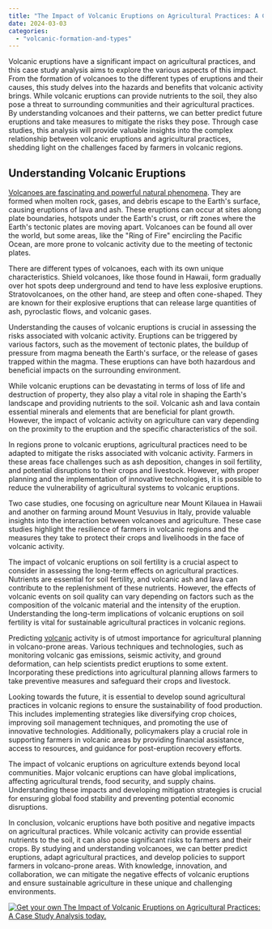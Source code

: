 ```yaml
---
title: "The Impact of Volcanic Eruptions on Agricultural Practices: A Case Study Analysis"
date: 2024-03-03
categories: 
  - "volcanic-formation-and-types"
---
```


Volcanic eruptions have a significant impact on agricultural practices, and this case study analysis aims to explore the various aspects of this impact. From the formation of volcanoes to the different types of eruptions and their causes, this study delves into the hazards and benefits that volcanic activity brings. While volcanic eruptions can provide nutrients to the soil, they also pose a threat to surrounding communities and their agricultural practices. By understanding volcanoes and their patterns, we can better predict future eruptions and take measures to mitigate the risks they pose. Through case studies, this analysis will provide valuable insights into the complex relationship between volcanic eruptions and agricultural practices, shedding light on the challenges faced by farmers in volcanic regions.

## Understanding Volcanic Eruptions

[Volcanoes are fascinating and powerful natural phenomena](https://magmamatters.com/the-art-and-science-of-volcano-monitoring/ "The Art and Science of Volcano Monitoring"). They are formed when molten rock, gases, and debris escape to the Earth's surface, causing eruptions of lava and ash. These eruptions can occur at sites along plate boundaries, hotspots under the Earth's crust, or rift zones where the Earth's tectonic plates are moving apart. Volcanoes can be found all over the world, but some areas, like the "Ring of Fire" encircling the Pacific Ocean, are more prone to volcanic activity due to the meeting of tectonic plates.

There are different types of volcanoes, each with its own unique characteristics. Shield volcanoes, like those found in Hawaii, form gradually over hot spots deep underground and tend to have less explosive eruptions. Stratovolcanoes, on the other hand, are steep and often cone-shaped. They are known for their explosive eruptions that can release large quantities of ash, pyroclastic flows, and volcanic gases.

Understanding the causes of volcanic eruptions is crucial in assessing the risks associated with volcanic activity. Eruptions can be triggered by various factors, such as the movement of tectonic plates, the buildup of pressure from magma beneath the Earth's surface, or the release of gases trapped within the magma. These eruptions can have both hazardous and beneficial impacts on the surrounding environment.

While volcanic eruptions can be devastating in terms of loss of life and destruction of property, they also play a vital role in shaping the Earth's landscape and providing nutrients to the soil. Volcanic ash and lava contain essential minerals and elements that are beneficial for plant growth. However, the impact of volcanic activity on agriculture can vary depending on the proximity to the eruption and the specific characteristics of the soil.

In regions prone to volcanic eruptions, agricultural practices need to be adapted to mitigate the risks associated with volcanic activity. Farmers in these areas face challenges such as ash deposition, changes in soil fertility, and potential disruptions to their crops and livestock. However, with proper planning and the implementation of innovative technologies, it is possible to reduce the vulnerability of agricultural systems to volcanic eruptions.

Two case studies, one focusing on agriculture near Mount Kilauea in Hawaii and another on farming around Mount Vesuvius in Italy, provide valuable insights into the interaction between volcanoes and agriculture. These case studies highlight the resilience of farmers in volcanic regions and the measures they take to protect their crops and livelihoods in the face of volcanic activity.

The impact of volcanic eruptions on soil fertility is a crucial aspect to consider in assessing the long-term effects on agricultural practices. Nutrients are essential for soil fertility, and volcanic ash and lava can contribute to the replenishment of these nutrients. However, the effects of volcanic events on soil quality can vary depending on factors such as the composition of the volcanic material and the intensity of the eruption. Understanding the long-term implications of volcanic eruptions on soil fertility is vital for sustainable agricultural practices in volcanic regions.

Predicting [volcanic](https://magmamatters.com/geothermal-energy-and-its-volcanic-origins/ "Geothermal Energy and Its Volcanic Origins") activity is of utmost importance for agricultural planning in volcano-prone areas. Various techniques and technologies, such as monitoring volcanic gas emissions, seismic activity, and ground deformation, can help scientists predict eruptions to some extent. Incorporating these predictions into agricultural planning allows farmers to take preventive measures and safeguard their crops and livestock.

Looking towards the future, it is essential to develop sound agricultural practices in volcanic regions to ensure the sustainability of food production. This includes implementing strategies like diversifying crop choices, improving soil management techniques, and promoting the use of innovative technologies. Additionally, policymakers play a crucial role in supporting farmers in volcanic areas by providing financial assistance, access to resources, and guidance for post-eruption recovery efforts.

The impact of volcanic eruptions on agriculture extends beyond local communities. Major volcanic eruptions can have global implications, affecting agricultural trends, food security, and supply chains. Understanding these impacts and developing mitigation strategies is crucial for ensuring global food stability and preventing potential economic disruptions.

In conclusion, volcanic eruptions have both positive and negative impacts on agricultural practices. While volcanic activity can provide essential nutrients to the soil, it can also pose significant risks to farmers and their crops. By studying and understanding volcanoes, we can better predict eruptions, adapt agricultural practices, and develop policies to support farmers in volcano-prone areas. With knowledge, innovation, and collaboration, we can mitigate the negative effects of volcanic eruptions and ensure sustainable agriculture in these unique and challenging environments.

[![Get your own The Impact of Volcanic Eruptions on Agricultural Practices: A Case Study Analysis today.](images/visit-official-website-grey-46.png "Get your own The Impact of Volcanic Eruptions on Agricultural Practices: A Case Study Analysis today.")](https://www.hawaiitours.com/?ref=poolboy17 "Get your own The Impact of Volcanic Eruptions on Agricultural Practices: A Case Study Analysis today.")
